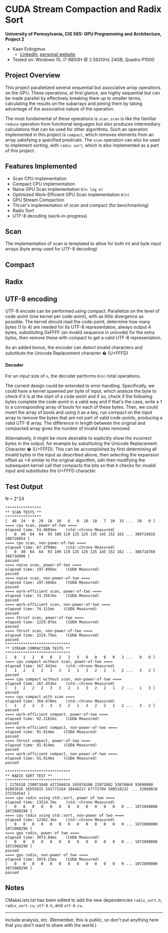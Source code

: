 CUDA Stream Compaction and Radix Sort
========================================

**University of Pennsylvania, CIS 565: GPU Programming and Architecture, Project 2**

* Kaan Erdogmus
  * [LinkedIn](https://linkedin.com/in/kaanberk), [personal website](https://kaan9.github.io)
* Tested on: Windows 10, i7-8850H @ 2.592GHz 24GB, Quadro P1000

## Project Overview
This project parallelized several sequential but associative array operations on the GPU. These operations, at first glance,
are highly sequential but can be made parallel by effectively breaking them up to smaller terms, calculating the results on the
subarrays and joining them by taking advantage of the associative nature of the operation.

The most fundamental of these operations is `scan`. `scan` is like the familiar `reduce` operation from functional languages but
also produces intermediary calculations that can be used for other algorithms. Such an operation implemented
in this project is `compact`, which removes elements from an array satisfying a specified predicate. The `scan`
operation can also be used to implement sorting, with `radix sort`, which is also implemented as a part of this project.

## Features Implemented
* Scan CPU implementation
* Compact CPU implementation
* Naive GPU Scan implementation `O(n log n)`
* Optimized Work-Efficient GPU Scan implementation `O(n)`
* GPU Stream Compaction
* Thrust's implementation of scan and compact (for benchmarking)
* Radix Sort
* UTF-8 decoding (work-in-progress)

## Scan


The implementation of scan is templated to allow for both int and byte input arrays (byte array used for UTF-8 decoding)

## Compact

## Radix


## UTF-8 encoding
UTF-8 encode can be performed using compact. Parallelize on the level of code-point (one kernel per code-point), with as little
divergence as possible. The kernel should read the code-point, determine how many bytes (1 to 4) are needed for its UTF-8
representation, always output 4 bytes, substituting 0xFFFF (an invalid sequence in unicode) for the extra bytes, then remove
these with compact to get a valid UTF-8 representation.

As an added bonus, the encoder can detect invalid characters and substitute the Unicode Replacement character � (U+FFFD)




#### Decoder
For an input size of `n`, the decoder performs `O(n)` total operations.


The current design could be extended to error handling. Specifically, we could have a kernel spawned per byte of input,
which analyze the byte to check if it is at the start of a code-point and if so, check if the following bytes complete
the code-point in a valid way and if that's the case, write a 1 to a corresponding array of bools for each of these
bytes. Then, we could invert the array of bools and using it as a key, run compact on the input array to remove the
bytes that are not part of valid code-points, producing a valid UTF-8 array. The difference in length between the
original and compacted array gives the number of invalid bytes removed.

Alternatively, it might be more desirable to explicitly show the incorrect bytes in the output, for example by
substituting the Unicode Replacement Character � (U+FFFD). This can be accomplished by first determining all invalid
bytes in the input as described above, then selecting the expansion offset as +4 similar to the original algorithm,
adn then modifying the subsequent kernel call that compacts the bits so that it checks for invalid input and
substitutes the U+FFFD character.

## Test Output
N = 2^24
```
****************
** SCAN TESTS **                                                                                                        ****************
[  40  24   0  29  16  10   6   0  10  10   7  10  15 ...  38   0 ]
==== cpu scan, power-of-two ====
elapsed time: 54.4685ms    (std::chrono Measured)
[   0  40  64  64  93 109 119 125 125 135 145 152 162 ... 386716816 386716854 ]
==== cpu scan, non-power-of-two ====                                                                                       
elapsed time: 67.3799ms    (std::chrono Measured)                                                                       
[   0  40  64  64  93 109 119 125 125 135 145 152 162 ... 386716768 386716800 ]                                         
passed                                                                                                              
==== naive scan, power-of-two ====                                                                                         
elapsed time: 197.895ms    (CUDA Measured)                                                                               
passed                                                                                                              
==== naive scan, non-power-of-two ====                                                                                     
elapsed time: 197.504ms    (CUDA Measured)                                                                               
passed                                                                                                              
==== work-efficient scan, power-of-two ====                                                                                
elapsed time: 74.3567ms    (CUDA Measured)                                                                               
passed                                                                                                              
==== work-efficient scan, non-power-of-two ====                                                                            
elapsed time: 74.111ms    (CUDA Measured)                                                                                
passed                                                                                                              
==== thrust scan, power-of-two ====                                                                                        
elapsed time: 2229.07ms    (CUDA Measured)                                                                               
passed                                                                                                              
==== thrust scan, non-power-of-two ====                                                                                    
elapsed time: 2224.75ms    (CUDA Measured)                                                                               
passed                                                                                                                              
*****************************                                                                                           
** STREAM COMPACTION TESTS **   
*****************************                                                                                               
[   0   1   2   0   0   2   2   3   0   0   0   0   3 ...   0   0 ]                                                 
==== cpu compact without scan, power-of-two ====                                                                           
elapsed time: 167.942ms    (std::chrono Measured)                                                                        
[   1   2   2   2   3   3   2   1   3   2   2   1   2 ...   3   2 ]                                                     
passed                                                                                                              
==== cpu compact without scan, non-power-of-two ====                                                                       
elapsed time: 267.453ms    (std::chrono Measured)                                                                        
[   1   2   2   2   3   3   2   1   3   2   2   1   2 ...   1   3 ]                                                     
passed                                                                                                              
==== cpu compact with scan ====                                                                                            
elapsed time: 364.678ms    (std::chrono Measured)                                                                        
[   1   2   2   2   3   3   2   1   3   2   2   1   2 ...   3   2 ]                                                     
passed                                                                                                              
==== work-efficient compact, power-of-two ====                                                                             
elapsed time: 92.2182ms    (CUDA Measured)                                                                               
passed                                                                                                              
==== work-efficient compact, non-power-of-two ====                                                                         
elapsed time: 91.914ms    (CUDA Measured)                                                                                
passed                                                                                                              
==== thrust compact, power-of-two ====                                                                                     
elapsed time: 91.914ms    (CUDA Measured)                                                                                
passed                                                                                                              
==== work-efficient compact, non-power-of-two ====                                                                         
elapsed time: 91.914ms    (CUDA Measured)                                                                                
passed                   

*****************************                                                                                           
** RADIX SORT TEST **                                                                                                 
*****************************    
[ 2176510 238971848 427268424 345874100 22071882 53876664 93690960 91803616 16555815 541773164 18448217 67772704 508518232 ... 32860010 272354542 ]
==== cpu radix using std::sort, power of two ====                                                                          
elapsed time: 13524.7ms    (std::chrono Measured)                                                                        
[   0   0   0   0   0   0   0   0   0   0   0   0   0 ... 1072890000 1072988290 ]                                   
==== cpu radix using std::sort, non-power of two ====                                                                      
elapsed time: 12362.3ms    (std::chrono Measured)                                                                        
[   0   0   0   0   0   0   0   0   0   0   0   0   0 ... 1072890000 1072988290 ]                                   
==== gpu radix, power of two ====                                                                                         
elapsed time: 3073.04ms    (CUDA Measured)                                                                               
[   0   0   0   0   0   0   0   0   0   0   0   0   0 ... 1072890000 1072988290 ]                                
passed                                                                                                        
==== gpu radix, non-power of two ====                                                                        
elapsed time: 3074.25ms    (CUDA Measured)                                                                  
[   0   0   0   0   0   0   0   0   0   0   0   0   0 ... 1072890000 1072988290 ]                        
passed

```
Notes
---------
CMakeLists.txt has been edited to add the new dependencies `radix_sort.h`, `radix_sort.cu`, `utf-8.h`, and `utf-8.cu`.

---------
Include analysis, etc. (Remember, this is public, so don't put
anything here that you don't want to share with the world.)

